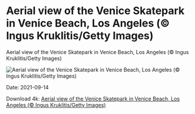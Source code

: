 # Aerial view of the Venice Skatepark in Venice Beach, Los Angeles (© Ingus Kruklitis/Getty Images)

Aerial view of the Venice Skatepark in Venice Beach, Los Angeles (© Ingus Kruklitis/Getty Images)

![Aerial view of the Venice Skatepark in Venice Beach, Los Angeles (© Ingus Kruklitis/Getty Images)](https://bing.com/th?id=OHR.VeniceBeach_EN-US0067125391_UHD.jpg&w=1024&h=576)

Date: 2021-09-14

Download 4k: [Aerial view of the Venice Skatepark in Venice Beach, Los Angeles (© Ingus Kruklitis/Getty Images)](https://bing.com/th?id=OHR.VeniceBeach_EN-US0067125391_UHD.jpg)

